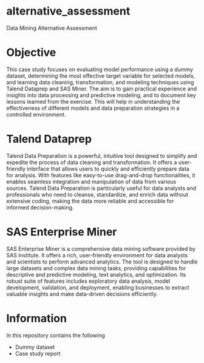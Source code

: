 # alternative_assessment
Data Mining Alternative Assessment

# Objective
This case study focuses on evaluating model performance using a dummy dataset, determining the most effective target variable for selected models, and learning data cleaning, transformation, and modeling techniques using Talend Dataprep and SAS Miner. The aim is to gain practical experience and insights into data processing and predictive modeling, and to document key lessons learned from the exercise. This will help in understanding the effectiveness of different models and data preparation strategies in a controlled environment.

# Talend Dataprep
Talend Data Preparation is a powerful, intuitive tool designed to simplify and expedite the process of data cleaning and transformation. It offers a user-friendly interface that allows users to quickly and efficiently prepare data for analysis. With features like easy-to-use drag-and-drop functionalities, it enables seamless integration and manipulation of data from various sources. Talend Data Preparation is particularly useful for data analysts and professionals who need to cleanse, standardize, and enrich data without extensive coding, making the data more reliable and accessible for informed decision-making.

# SAS Enterprise Miner
SAS Enterprise Miner is a comprehensive data mining software provided by SAS Institute. It offers a rich, user-friendly environment for data analysts and scientists to perform advanced analytics. The tool is designed to handle large datasets and complex data mining tasks, providing capabilities for descriptive and predictive modeling, text analytics, and optimization. Its robust suite of features includes exploratory data analysis, model development, validation, and deployment, enabling businesses to extract valuable insights and make data-driven decisions efficiently.

# Information

In this repository contains the following
* Dummy dataset
* Case study report
